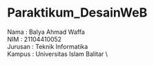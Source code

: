 # Paraktikum_DesainWeB
Nama : Balya Ahmad Waffa \
NIM : 21104410052 \
Jurusan : Teknik Informatika \
Kampus : Universitas Islam Balitar \
